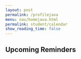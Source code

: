 ```yaml
---
layout: post
permalink: /profilejava
menu: nav/homejava.html
permalink: student/calendar
show_reading_time: false
---
```

<html lang="en">
<head>
    <meta charset="UTF-8">
    <meta name="viewport" content="width=device-width, initial-scale=1.0">
    <link rel="stylesheet" href="https://cdn.jsdelivr.net/npm/fullcalendar@5.11.0/main.min.css">
    <title>Message Calendar</title>
    <style>
        /* Modal styles */
        .modal {
            display: none;
            position: fixed;
            z-index: 9999;
            left: 0;
            top: 0;
            width: 100%;
            height: 100%;
            background-color: rgba(0, 0, 0, 0.6);
            backdrop-filter: blur(5px);
            padding-top: 50px;
        }
        .modal-content {
            background-color: #ffffff;
            margin: 5% auto;
            padding: 25px;
            border-radius: 16px;
            box-shadow: 0 8px 24px rgba(0, 0, 0, 0.2);
            width: 80%;
            max-width: 600px;
            color: #000000;
            font-family: Arial, sans-serif;
        }
        .close {
            color: #333333;
            float: right;
            font-size: 24px;
            font-weight: bold;
            cursor: pointer;
            transition: color 0.3s ease;
        }
        .close:hover,
        .close:focus {
            color: #ff0000;
            text-decoration: none;
        }
        .modal-content input,
        .modal-content textarea {
            width: 100%;
            padding: 12px;
            margin: 15px 0;
            border-radius: 12px;
            border: 1px solid #cccccc;
            font-size: 16px;
            background-color: #f9f9f9;
            color: #333333;
        }
        .modal-content button {
            width: 100%;
            padding: 12px 20px;
            background-color: #000000;
            color: #ffffff;
            border: none;
            border-radius: 12px;
            font-size: 16px;
            cursor: pointer;
            font-weight: bold;
            transition: background-color 0.3s ease, transform 0.2s ease;
        }
        .modal-content button:hover {
            background-color: #444444;
            transform: scale(1.05);
        }
    </style>
</head>
<body>
    <!-- Sidebar -->
    <div class="reminders">
        <h2>Upcoming Reminders</h2>
        <ul id="reminder-list"></ul>
    </div>
    <!-- FullCalendar Container -->
    <div id="calendar"></div>
    <!-- Modal -->
    <div id="eventModal" class="modal">
        <div class="modal-content">
            <span class="close" id="closeModal">&times;</span>
            <h2 id="eventTitle"></h2>
            <p><strong>Date:</strong> <span id="eventDate"></span></p>
            <p><strong>Description:</strong> <span id="eventDescription"></span></p>
            <div>
                <label for="editTitle">Edit Title:</label>
                <input type="text" id="editTitle">
                <label for="editDescription">Edit Description:</label>
                <textarea id="editDescription" rows="3"></textarea>
                <button id="editButton">Save Changes</button>
            </div>
        </div>
    </div>
    <!-- FullCalendar JS -->
    <script src="https://cdn.jsdelivr.net/npm/fullcalendar@5.11.0/main.min.js"></script>
    <script>
        document.addEventListener("DOMContentLoaded", function () {
            let currentEvent = null;
            let isAddingNewEvent = false;
            let calendar; // Store the FullCalendar instance
            function fetchAllEvents() {
                return fetch("http://localhost:8085/api/calendar/events", {
                    method: "GET",
                    headers: { "Content-Type": "application/json" },
                })
                .then(response => {
                    if (!response.ok) {
                        throw new Error(`Error fetching events: ${response.status} ${response.statusText}`);
                    }
                    return response.text();
                })
                .then(text => text ? JSON.parse(text) : [])
                .catch(error => {
                    console.error("Error fetching all events:", error);
                    return [];
                });
            }
            function initializeCalendar(events) {
                const calendarEl = document.getElementById("calendar");
                calendar = new FullCalendar.Calendar(calendarEl, {
                    initialView: "dayGridMonth",
                    events: events,
                    dateClick: function (info) {
                        isAddingNewEvent = true;
                        currentEvent = null;
                        document.getElementById("eventTitle").textContent = "Add New Event";
                        document.getElementById("eventDate").textContent = formatDate(info.dateStr);
                        document.getElementById("editTitle").value = "";
                        document.getElementById("editDescription").value = "";
                        document.getElementById("eventModal").style.display = "block";
                    },
                    eventClick: function (info) {
                        isAddingNewEvent = false;
                        currentEvent = info.event;
                        document.getElementById("eventTitle").textContent = currentEvent.title;
                        document.getElementById("eventDate").textContent = formatDate(currentEvent.start);
                        document.getElementById("eventDescription").textContent = currentEvent.extendedProps.description || "No description available";
                        document.getElementById("editTitle").value = currentEvent.title;
                        document.getElementById("editDescription").value = currentEvent.extendedProps.description || "";
                        document.getElementById("eventModal").style.display = "block";
                    },
                });
                calendar.render();
            }
            function formatDate(dateString) {
                const date = new Date(dateString);
                return date.toISOString().split("T")[0];
            }
            document.getElementById("closeModal").onclick = function () {
                document.getElementById("eventModal").style.display = "none";
            };
            document.getElementById("editButton").onclick = function () {
                const updatedTitle = document.getElementById("editTitle").value.trim();
                const updatedDescription = document.getElementById("editDescription").value.trim();
                if (!updatedTitle || !updatedDescription) {
                    alert("Title and Description cannot be empty!");
                    return;
                }
                const eventDate = document.getElementById("eventDate").textContent;
                if (isAddingNewEvent) {
                    const newEventPayload = {
                        title: updatedTitle,
                        description: updatedDescription,
                        date: eventDate,
                    };
                    fetch("http://localhost:8085/api/calendar/add_event", {
                        method: "POST",
                        headers: { "Content-Type": "application/json" },
                        body: JSON.stringify(newEventPayload),
                    })
                    .then(response => {
                        if (!response.ok) {
                            throw new Error(`Failed to add new event: ${response.status} ${response.statusText}`);
                        }
                        return response.json();
                    })
                    .then(newEvent => {
                        calendar.addEvent({
                            title: newEvent.title,
                            start: newEvent.date,
                            description: newEvent.description,
                        });
                        document.getElementById("eventModal").style.display = "none";
                    })
                    .catch(error => alert("Error adding event: " + error.message));
                } else {
                    const payload = { newTitle: updatedTitle, description: updatedDescription };
                    const encodedTitle = encodeURIComponent(currentEvent.title);
                    fetch(`http://localhost:8085/api/calendar/edit/${encodedTitle}`, {
                        method: "PUT",
                        headers: { "Content-Type": "application/json" },
                        body: JSON.stringify(payload),
                    })
                    .then(response => {
                        if (!response.ok) {
                            throw new Error(`Failed to update event: ${response.status} ${response.statusText}`);
                        }
                        return response.text();
                    })
                    .then(() => {
                        currentEvent.setProp("title", updatedTitle);
                        currentEvent.setExtendedProp("description", updatedDescription);
                        document.getElementById("eventModal").style.display = "none";
                    })
                    .catch(error => alert("Error updating event: " + error.message));
                }
            };
            fetchAllEvents().then(initializeCalendar);
        });
    </script>
</body>
</html>

